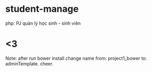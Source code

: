 # student-manage
php: PJ quản lý học sinh - sinh viên
# <3

Note: after run bower install change name from: project1_bower to: adminTemplate.
cheer.
